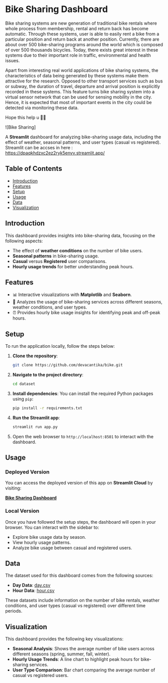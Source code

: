 # Bike Sharing Dashboard

Bike sharing systems are new generation of traditional bike rentals where whole process from membership, rental and return 
back has become automatic. Through these systems, user is able to easily rent a bike from a particular position and return 
back at another position. Currently, there are about over 500 bike-sharing programs around the world which is composed of 
over 500 thousands bicycles. Today, there exists great interest in these systems due to their important role in traffic, 
environmental and health issues. 

Apart from interesting real world applications of bike sharing systems, the characteristics of data being generated by
these systems make them attractive for the research. Opposed to other transport services such as bus or subway, the duration
of travel, departure and arrival position is explicitly recorded in these systems. This feature turns bike sharing system into
a virtual sensor network that can be used for sensing mobility in the city. Hence, it is expected that most of important
events in the city could be detected via monitoring these data.

Hope this help u 🚴‍♂️

![Bike Sharing]

A **Streamlit** dashboard for analyzing bike-sharing usage data, including the effect of weather, seasonal patterns, and user types (casual vs registered).
Streamlit can be accses in here : https://dpaqkhdzxc2ez2ryk5envv.streamlit.app/ 

## Table of Contents
- [Introduction](#introduction)
- [Features](#features)
- [Setup](#setup)
- [Usage](#usage)
- [Data](#data)
- [Visualization](#visualization)

## Introduction

This dashboard provides insights into bike-sharing data, focusing on the following aspects:
- The effect of **weather conditions** on the number of bike users.
- **Seasonal patterns** in bike-sharing usage.
- **Casual** versus **Registered** user comparisons.
- **Hourly usage trends** for better understanding peak hours.

## Features

- 📊 Interactive visualizations with **Matplotlib** and **Seaborn**.
- 🔎 Analyzes the usage of bike-sharing services across different seasons, weather conditions, and user types.
- ⏰ Provides hourly bike usage insights for identifying peak and off-peak hours.

## Setup

To run the application locally, follow the steps below:

1. **Clone the repository**:
   ```bash
   git clone https://github.com/devacantika/bike.git
   ```

2. **Navigate to the project directory**:
   ```bash
   cd dataset
   ```

3. **Install dependencies**:
   You can install the required Python packages using `pip`:
   ```bash
   pip install -r requirements.txt
   ```

4. **Run the Streamlit app**:
   ```bash
   streamlit run app.py
   ```

5. Open the web browser to `http://localhost:8501` to interact with the dashboard.

## Usage

### Deployed Version

You can access the deployed version of this app on **Streamlit Cloud** by visiting:

[**Bike Sharing Dashboard**]([https://your-streamlit-app-url](https://dpaqkhdzxc2ez2ryk5envv.streamlit.app/))

### Local Version

Once you have followed the setup steps, the dashboard will open in your browser. You can interact with the sidebar to:
- Explore bike usage data by season.
- View hourly usage patterns.
- Analyze bike usage between casual and registered users.

## Data

The dataset used for this dashboard comes from the following sources:

- **Day Data**: [day.csv](https://raw.githubusercontent.com/devacantika/bike/refs/heads/main/dataset/day.csv)
- **Hour Data**: [hour.csv](https://raw.githubusercontent.com/devacantika/bike/refs/heads/main/dataset/hour.csv)

These datasets include information on the number of bike rentals, weather conditions, and user types (casual vs registered) over different time periods.

## Visualization

This dashboard provides the following key visualizations:

- **Seasonal Analysis**: Shows the average number of bike users across different seasons (spring, summer, fall, winter).
- **Hourly Usage Trends**: A line chart to highlight peak hours for bike-sharing services.
- **User Type Comparison**: Bar chart comparing the average number of casual vs registered users.

